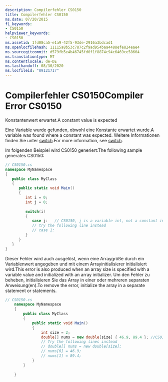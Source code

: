 ```yaml
---
description: Compilerfehler CS0150
title: Compilerfehler CS0150
ms.date: 07/20/2015
f1_keywords:
- CS0150
helpviewer_keywords:
- CS0150
ms.assetid: 1fd08ca5-e1a9-42f5-93de-2916a3bdcad1
ms.openlocfilehash: 11115a8b53c787c2f9ad954baa4488efe824eae4
ms.sourcegitcommit: d579fb5e4b46745fd0f1f8874c94c6469ce58604
ms.translationtype: MT
ms.contentlocale: de-DE
ms.lasthandoff: 08/30/2020
ms.locfileid: "89121717"
---
```

# <a name="compiler-error-cs0150"></a><span data-ttu-id="555ae-103">Compilerfehler CS0150</span><span class="sxs-lookup"><span data-stu-id="555ae-103">Compiler Error CS0150</span></span>
<span data-ttu-id="555ae-104">Konstantenwert erwartet.</span><span class="sxs-lookup"><span data-stu-id="555ae-104">A constant value is expected</span></span>  
  
 <span data-ttu-id="555ae-105">Eine Variable wurde gefunden, obwohl eine Konstante erwartet wurde.</span><span class="sxs-lookup"><span data-stu-id="555ae-105">A variable was found where a constant was expected.</span></span> <span data-ttu-id="555ae-106">Weitere Informationen finden Sie unter [switch](../language-reference/keywords/switch.md).</span><span class="sxs-lookup"><span data-stu-id="555ae-106">For more information, see [switch](../language-reference/keywords/switch.md).</span></span>  
  
 <span data-ttu-id="555ae-107">Im folgenden Beispiel wird CS0150 generiert:</span><span class="sxs-lookup"><span data-stu-id="555ae-107">The following sample generates CS0150:</span></span>  
  
```csharp  
// CS0150.cs  
namespace MyNamespace  
{  
   public class MyClass  
   {  
      public static void Main()  
      {  
         int i = 0;  
         int j = 0;  
  
         switch(i)  
         {  
            case j:   // CS0150, j is a variable int, not a constant int  
            // try the following line instead  
            // case 1:  
         }  
      }  
   }  
}  
```  
  
 <span data-ttu-id="555ae-108">Dieser Fehler wird auch ausgelöst, wenn eine Arraygröße durch ein Variablenwert angegeben und mit einem Arrayinitialisierer initialisiert wird.</span><span class="sxs-lookup"><span data-stu-id="555ae-108">This error is also produced when an array size is specified with a variable value and initialized with an array initializer.</span></span> <span data-ttu-id="555ae-109">Um den Fehler zu beheben, initialisieren Sie das Array in einer oder mehreren separaten Anweisung(en).</span><span class="sxs-lookup"><span data-stu-id="555ae-109">To remove the error, initialize the array in a separate statement or statements.</span></span>  
  
```csharp  
// CS0150.cs  
    namespace MyNamespace  
    {  
        public class MyClass  
        {  
            public static void Main()  
            {  
                int size = 2;  
                double[] nums = new double[size] { 46.9, 89.4 }; //CS0150  
                // Try the following lines instead  
                // double[] nums = new double[size];  
                // nums[0] = 46.9;
                // nums[1] = 89.4;  
            }  
        }  
  
    }  
```
